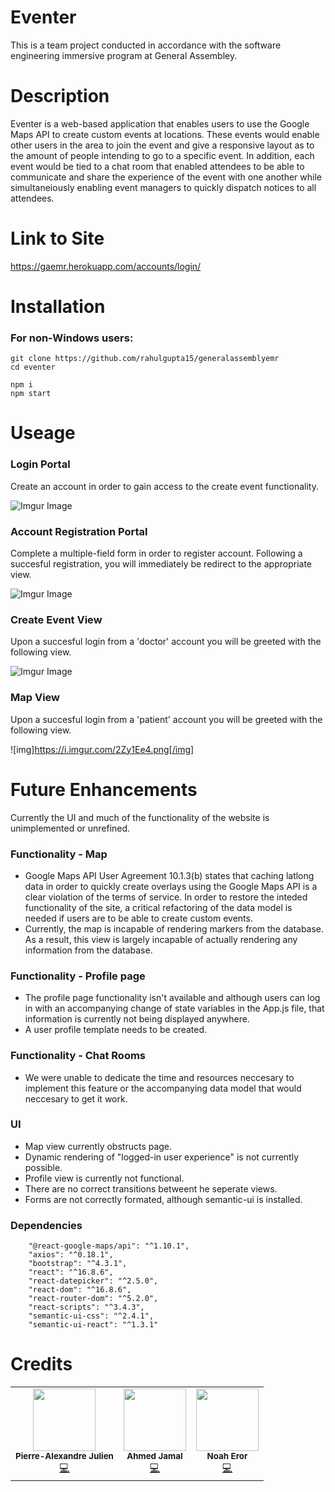 # Eventer

This is a team project conducted in accordance with the software engineering immersive program at General Assembley.

# Description

Eventer is a web-based application that enables users to use the Google Maps API to create custom events at locations. These events would enable other users in the area to join the event and give a responsive layout as to the amount of people intending to go to a specific event. In addition, each event would be tied to a chat room that enabled attendees to be able to communicate and share the experience of the event with one another while simultaneiously enabling event managers to quickly dispatch notices to all attendees.  

# Link to Site

https://gaemr.herokuapp.com/accounts/login/

# Installation

### For non-Windows users:

```
git clone https://github.com/rahulgupta15/generalassemblyemr
cd eventer

npm i
npm start

```

# Useage

### Login Portal

Create an account in order to gain access to the create event functionality.

![Imgur Image](https://imgur.com/2Zy1Ee4)

### Account Registration Portal

Complete a multiple-field form in order to register account. Following a succesful registration, you will immediately be redirect to the appropriate view.

![Imgur Image](https://i.imgur.com/H8PTERN.png)

### Create Event View

Upon a succesful login from a 'doctor' account you will be greeted with the following view.

![Imgur Image](https://imgur.com/xkG113K)

### Map View

Upon a succesful login from a 'patient' account you will be greeted with the following view.

![img]https://i.imgur.com/2Zy1Ee4.png[/img]

# Future Enhancements 

Currently the UI and much of the functionality of the website is unimplemented or unrefined.

### Functionality - Map

* Google Maps API User Agreement 10.1.3(b) states that caching latlong data in order to quickly create overlays using the Google Maps API is a clear violation of the terms of service. In order to restore the inteded functionality of the site, a critical refactoring of the data model is needed if users are to be able to create custom events.
* Currently, the map is incapable of rendering markers from the database. As a result, this view is largely incapable of actually rendering any information from the database.

### Functionality - Profile page

* The profile page functionality isn't available and although users can log in with an accompanying change of state variables in the App.js file, that information is currently not being displayed anywhere.
* A user profile template needs to be created.

### Functionality - Chat Rooms

* We were unable to dedicate the time and resources neccesary to implement this feature or the accompanying data model that would neccesary to get it work. 

### UI

* Map view currently obstructs page.
* Dynamic rendering of "logged-in user experience" is not currently possible.
* Profile view is currently not functional.
* There are no correct transitions betweent he seperate views.
* Forms are not correctly formated, although semantic-ui is installed.

### Dependencies 

```
    "@react-google-maps/api": "^1.10.1",
    "axios": "^0.18.1",
    "bootstrap": "^4.3.1",
    "react": "^16.8.6",
    "react-datepicker": "^2.5.0",
    "react-dom": "^16.8.6",
    "react-router-dom": "^5.2.0",
    "react-scripts": "^3.4.3",
    "semantic-ui-css": "^2.4.1",
    "semantic-ui-react": "^1.3.1"

```


# Credits

<!-- ALL-CONTRIBUTORS-LIST:START - Do not remove or modify this section -->
<!-- prettier-ignore-start -->
<!-- markdownlint-disable -->
<table>
  <tr>
    <td align="center"><img src="https://avatars0.githubusercontent.com/u/68161992?s=460&u=65092f7ea36ec42362d806f57d9b573326c1516e&v=4" width="100px;" alt=""/><br /><sub><b>Pierre-Alexandre Julien</b></sub></a><br /><a href="https://github.com/lenuagebrun">💻</a></td>
    <td align="center"><img src="https://avatars1.githubusercontent.com/u/63525891?s=400&v=4" width="100px;" alt=""/><br /><sub><b>Ahmed Jamal</b></sub></a><br /><a href="https://github.com/AhmedJamal93" title="Code">💻</a></td>
    <td align="center"><img src="https://i.imgur.com/AciEwUR.jpg" width="100px;" alt=""/><br /><sub><b>Noah Eror</b></sub></a><br /><a href="https://github.com/BitterHippo" title="Code">💻</a></td>
  </tr>
</table>

<!-- markdownlint-enable -->
<!-- prettier-ignore-end -->


